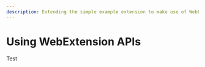 ```yaml
---
description: Extending the simple example extension to make use of WebExtension APIs.
---
```


# Using WebExtension APIs

Test
